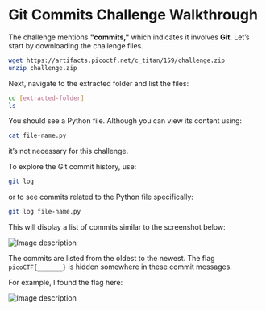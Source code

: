 # Git Commits Challenge Walkthrough

The challenge mentions **"commits,"** which indicates it involves **Git**. Let’s start by downloading the challenge files.

```bash
wget https://artifacts.picoctf.net/c_titan/159/challenge.zip
unzip challenge.zip
````

Next, navigate to the extracted folder and list the files:

```bash
cd [extracted-folder]
ls
```

You should see a Python file. Although you can view its content using:

```bash
cat file-name.py
```

it’s not necessary for this challenge.

To explore the Git commit history, use:

```bash
git log
```

or to see commits related to the Python file specifically:

```bash
git log file-name.py
```

This will display a list of commits similar to the screenshot below:

![Image description](https://dev-to-uploads.s3.amazonaws.com/uploads/articles/fc05gxhxtfoxx5gx7zpo.png)

The commits are listed from the oldest to the newest.
The flag `picoCTF{_______}` is hidden somewhere in these commit messages.

For example, I found the flag here:

![Image description](https://dev-to-uploads.s3.amazonaws.com/uploads/articles/e9p3hcb5zoifivr5xhjn.png)

